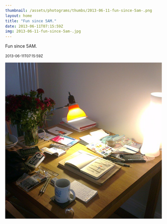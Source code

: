 ```yaml
---
thumbnail: /assets/photograms/thumbs/2013-06-11-fun-since-5am-.png
layout: home
title: "Fun since 5AM."
date: 2013-06-11T07:15:59Z
img: 2013-06-11-fun-since-5am-.jpg
---
```


Fun since 5AM.

<small>2013-06-11T07:15:59Z</small>

![Fun since 5AM.](/assets/photograms/original/2013-06-11-fun-since-5am-.jpg)
